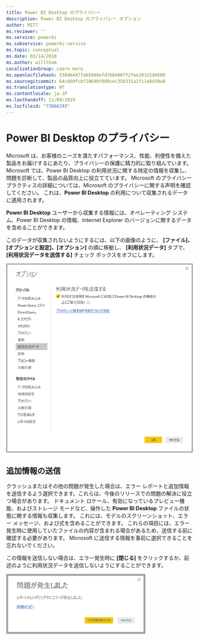 ```yaml
---
title: Power BI Desktop のプライバシー
description: Power BI Desktop のプライバシー オプション
author: MI77
ms.reviewer: ''
ms.service: powerbi
ms.subservice: powerbi-service
ms.topic: conceptual
ms.date: 03/14/2018
ms.author: willthom
LocalizationGroup: Learn more
ms.openlocfilehash: 538464477a65600efd7b8486ff2fee281d1d4500
ms.sourcegitcommit: 64c860fcbf2969bf089cec358331a1fc1e0d39a8
ms.translationtype: HT
ms.contentlocale: ja-JP
ms.lasthandoff: 11/09/2019
ms.locfileid: "73866293"
---
```

# <a name="power-bi-desktop-privacy"></a>Power BI Desktop のプライバシー

Microsoft は、お客様のニーズを満たすパフォーマンス、性能、利便性を備えた製品をお届けするにあたり、プライバシーの保護に精力的に取り組んでいます。 Microsoft では、Power BI Desktop の利用状況に関する特定の情報を収集し、問題を診断して、製品の品質向上に役立てています。 Microsoft のプライバシー プラクティスの詳細については、Microsoft のプライバシーに関する声明を確認してください。 これは、**Power BI Desktop** の利用について収集されるデータに適用されます。
 
**Power BI Desktop** ユーザーから収集する情報には、オペレーティング システム、Power BI Desktop の情報、Internet Explorer のバージョンに関するデータを含めることができます。 
 
このデータが収集されないようにするには、以下の画像のように、 **[ファイル]、[オプションと設定]、[オプション]** の順に移動し、 **[利用状況データ]** タブで、 **[利用状況データを送信する]** チェック ボックスをオフにします。

![[利用状況データを送信する] の [オプション] 設定](media/desktop-privacy/privacy_01.png)

## <a name="sending-additional-information"></a>追加情報の送信

クラッシュまたはその他の問題が発生した場合は、エラー レポートと追加情報を送信するよう選択できます。これらは、今後のリリースでの問題の解決に役立つ場合があります。 ドキュメント ロケール、有効になっているプレビュー機能、およびストレージ モードなど、操作した **Power BI Desktop** ファイルの状態に関する情報も収集します。 これには、モデルのスクリーンショット、エラー メッセージ、および式を含めることができます。 これらの項目には、エラー発生時に使用していたファイルの内容が含まれる場合があるため、送信する前に確認する必要があります。 Microsoft に送信する情報を事前に選択できることを忘れないでください。  
 
この情報を送信しない場合は、エラー発生時に **[閉じる]** をクリックするか、前述のように利用状況データを送信しないようにすることができます。 

![クラッシュ ダイアログ](media/desktop-privacy/privacy_02.png)
